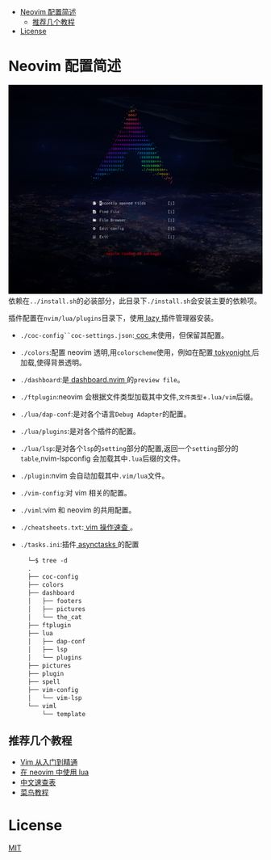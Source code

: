 <!--toc:start-->
- [Neovim 配置简述](#neovim-配置简述)
  - [推荐几个教程](#推荐几个教程)
- [License](#license)
<!--toc:end-->

# Neovim 配置简述

![dashboard picture](./pictures/dashboard.png)
依赖在`../install.sh`的必装部分，此目录下`./install.sh`会安装主要的依赖项。

插件配置在`nvim/lua/plugins`目录下，使用[ lazy ](https://github.com/folke/lazy.nvim)插件管理器安装。

- ` ./coc-config``coc-settings.json `:[ coc ](https://github.com/neoclide/coc.nvim)未使用，但保留其配置。
- `./colors`:配置 neovim 透明,用`colorscheme`使用，例如在配置[ tokyonight ](https://github.com/folke/tokyonight.nvim)后加载,使得背景透明。
- `./dashboard`:是[ dashboard.nvim ](https://github.com/glepnir/dashboard-nvim)的`preview file`。
- `./ftplugin`:neovim 会根据文件类型加载其中文件,`文件类型`+`.lua/vim`后缀。
- `./lua/dap-conf`:是对各个语言`Debug Adapter`的配置。
- `./lua/plugins`:是对各个插件的配置。
- `./lua/lsp`:是对各个`lsp`的`setting`部分的配置,返回一个`setting`部分的`table`,nvim-lspconfig 会加载其中`.lua`后缀的文件。
- `./plugin`:nvim 会自动加载其中`.vim/lua`文件。
- `./vim-config`:对 vim 相关的配置。
- `./viml`:vim 和 neovim 的共用配置。
- `./cheatsheets.txt`:[ vim 操作速查 ](https://github.com/skywind3000/awesome-cheatsheets/blob/master/editors/vim.txt)。
- `./tasks.ini`:插件[ asynctasks ](https://github.com/skywind3000/asynctasks.vim)的配置

        └─$ tree -d
        .
        ├── coc-config
        ├── colors
        ├── dashboard
        │   ├── footers
        │   ├── pictures
        │   └── the_cat
        ├── ftplugin
        ├── lua
        │   ├── dap-conf
        │   ├── lsp
        │   └── plugins
        ├── pictures
        ├── plugin
        ├── spell
        ├── vim-config
        │   └── vim-lsp
        └── viml
            └── template

## 推荐几个教程

- [ Vim 从入门到精通 ](https://github.com/wsdjeg/vim-galore-zh_cn)
- [ 在 neovim 中使用 lua ](https://github.com/glepnir/nvim-lua-guide-zh)
- [ 中文速查表 ](https://github.com/skywind3000/awesome-cheatsheets)
- [ 菜鸟教程 ](https://www.runoob.com/lua/lua-tutorial.html)

# License

[MIT](./LICENSE)
